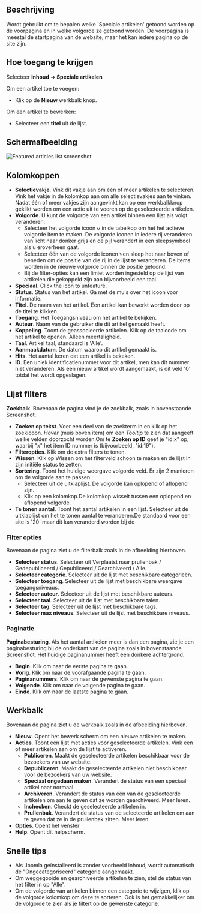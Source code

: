 <!-- Filename: Help4.x:Articles:_Featured / Display title: Artikelen: Speciale artikelen -->

## Beschrijving

Wordt gebruikt om te bepalen welke 'Speciale artikelen' getoond worden
op de voorpagina en in welke volgorde ze getoond worden. De voorpagina
is meestal de startpagina van de website, maar het kan iedere pagina op
de site zijn.

## Hoe toegang te krijgen

Selecteer **Inhoud → Speciale artikelen**

Om een artikel toe te voegen:

- Klik op de **Nieuw** werkbalk knop.

Om een artikel te bewerken:

- Selecteer een **titel** uit de lijst.

## Schermafbeelding

![Featured articles list screenshot](../../../nl/images/articles/articles-featured-list.png "Feature Articles List")

## Kolomkoppen

- **Selectievakje**. Vink dit vakje aan om één of meer artikelen te
  selecteren. Vink het vakje in de kolomkop aan om alle selectievakjes
  aan te vinken. Nadat één of meer vakjes zijn aangevinkt kan op een
  werkbalkknop geklikt worden om een actie uit te voeren op de
  geselecteerde artikelen.
- **Volgorde**. U kunt de volgorde van een artikel binnen een lijst als
  volgt veranderen:
  - Selecteer het volgorde icoon <img
    src="https://docs.joomla.org/images/thumb/7/79/Help-4x-Ordering-colheader-icon.png/9px-Help-4x-Ordering-colheader-icon.png"
    decoding="async"
    srcset="https://docs.joomla.org/images/thumb/7/79/Help-4x-Ordering-colheader-icon.png/14px-Help-4x-Ordering-colheader-icon.png 1.5x, https://docs.joomla.org/images/7/79/Help-4x-Ordering-colheader-icon.png 2x"
    data-file-width="18" data-file-height="23" width="9" height="12"
    alt="volgorde icoon" /> in de tabelkop om het het actieve volgorde
    item te maken. De volgorde iconen in iedere rij veranderen van licht
    naar donker grijs en de pijl verandert in een sleepsymbool als u
    eroverheen gaat.
  - Selecteer één van de volgorde iconen <img
    src="https://docs.joomla.org/images/thumb/a/a0/Help-4x-Ordering-colheader-grab-bar-icon.png/5px-Help-4x-Ordering-colheader-grab-bar-icon.png"
    decoding="async"
    srcset="https://docs.joomla.org/images/thumb/a/a0/Help-4x-Ordering-colheader-grab-bar-icon.png/8px-Help-4x-Ordering-colheader-grab-bar-icon.png 1.5x, https://docs.joomla.org/images/a/a0/Help-4x-Ordering-colheader-grab-bar-icon.png 2x"
    data-file-width="9" data-file-height="27" width="5" height="15"
    alt="volgorde icon" /> en sleep het naar boven of beneden om de
    positie van die rij in de lijst te veranderen. De items worden in de
    nieuwe volgorde binnen de positie getoond.
  - Bij de filter-opties kan een limiet worden ingesteld op de lijst van
    artikelen die gekoppeld zijn aan bijvoorbeeld een taal.
- **Speciaal**. Click the icon to unfeature.
- **Status**. Status van het artikel. Ga met de muis over het icoon voor
  informatie.
- **Titel**. De naam van het artikel. Een artikel kan bewerkt worden
  door op de titel te klikken.
- **Toegang**. Het
  Toegangsniveau
  om het artikel te bekijken.
- **Auteur**. Naam van de gebruiker die dit artikel gemaakt heeft.
- **Koppeling**. Toont de geassocieerde artikelen. Klik op de taalcode
  om het artikel te openen. Alleen
  meertaligheid.
- **Taal**. Artikel taal, standaard is 'Alle'.
- **Aanmaakdatum**. De datum waarop dit artikel gemaakt is.
- **Hits**. Het aantal keren dat een artikel is bekeken.
- **ID**. Een uniek identificatienummer voor dit artikel, men kan dit
  nummer niet veranderen. Als een nieuw artikel wordt aangemaakt, is dit
  veld '0' totdat het wordt opgeslagen.

## Lijst filters

**Zoekbalk**. Bovenaan de pagina vind je de zoekbalk, zoals in
bovenstaande Screenshot.

- **Zoeken op tekst**. Voer een deel van de zoekterm in en klik op het
  zoekicoon. *Hover* (muis boven item) om een *Tooltip* te zien dat
  aangeeft welke velden doorzocht worden.Om te **Zoeken op ID** geef je
  "id:x" op, waarbij "x" het item ID nummer is (bijvoorbeeld, "id:19").
- **Filteropties**. Klik om de extra filters te tonen.
- **Wissen**. Klik op Wissen om het filterveld schoon te maken en de
  lijst in zijn initiële status te zetten.
- **Sortering**. Toont het huidige weergave volgorde veld. Er zijn 2
  manieren om de volgorde aan te passen:
  - Selecteer uit de uitklaplijst. De volgorde kan oplopend of aflopend
    zijn.
  - Klik op een kolomkop.De kolomkop wisselt tussen een oplopend en
    aflopend volgorde.
- **Te tonen aantal**. Toont het aantal artikelen in een lijst.
  Selecteer uit de uitklaplijst om het te tonen aantal te veranderen.De
  standaard voor een site is '20' maar dit kan veranderd worden bij de

### Filter opties

Bovenaan de pagina ziet u de filterbalk zoals in de
afbeelding hierboven.

- **Selecteer status**. Selecteer uit Verplaatst naar prullenbak /
  Gedepubliceerd / Gepubliceerd / Gearchiveerd / Alle.
- **Selecteer categorie**. Selecteer uit de lijst met beschikbare
  categorieën.
- **Selecteer toegang**. Selecteer uit de lijst met beschikbare weergave
  toegangsniveaus.
- **Selecteer auteur**. Selecteer uit de lijst met beschikbare auteurs.
- **Selecteer taal**. Selecteer uit de lijst met beschikbare talen.
- **Selecteer tag**. Selecteer uit de lijst met beschikbare tags.
- **Selecteer max niveaus**. Selecteer uit de lijst met beschikbare
  niveaus.

### Paginatie

**Paginabesturing**. Als het aantal artikelen meer is dan een pagina,
zie je een paginabesturing bij de onderkant van de pagina zoals in
bovenstaande Screenshot. Het huidige paginanummer heeft
een donkere achtergrond.

- **Begin**. Klik om naar de eerste pagina te gaan.
- **Vorig**. Klik om naar de voorafgaande pagina te gaan.
- **Paginanummers**. Klik om naar de gewenste pagina te gaan.
- **Volgende**. Klik om naar de volgende pagina te gaan.
- **Einde**. Klik om naar de laatste pagina te gaan.

## Werkbalk

Bovenaan de pagina ziet u de werkbalk zoals in de
afbeelding hierboven.

- **Nieuw**. Opent het bewerk scherm om een nieuwe artikelen te maken.
- **Acties**. Toont een lijst met acties voor geselecteerde artikelen.
  Vink een of meer artikelen aan om de lijst te activeren.
  - **Publiceren**. Maakt de geselecteerde artikelen beschikbaar voor de
    bezoekers van uw website.
  - **Depubliceren**. Maakt de geselecteerde artikelen niet beschikbaar
    voor de bezoekers van uw website.
  - **Speciaal ongedaan maken**. Verandert de status van een speciaal
    artikel naar normaal.
  - **Archiveren**. Verandert de status van één van de geselecteerde
    artikelen om aan te geven dat ze worden gearchiveerd. Meer
    leren.
  - **Inchecken**. Checkt de geselecteerde artikelen in.
  - **Prullenbak**. Verandert de status van de selecteerde artikelen om
    aan te geven dat ze in de prullenbak zitten. Meer
    leren.
- **Opties**. Opent het venster
- **Help**. Opent dit helpscherm.

## Snelle tips

- Als Joomla geïnstalleerd is zonder voorbeeld inhoud, wordt automatisch
  de "Ongecategoriseerd" categorie aangemaakt.
- Om weggegooide en gearchiveerde artikelen te zien, stel de status van
  het filter in op "Alle".
- Om de volgorde van artikelen binnen een categorie te wijzigen, klik op
  de volgorde kolomkop om deze te sorteren. Ook is het gemakkelijker om
  de volgorde te zien als je filtert op de gewenste categorie.
